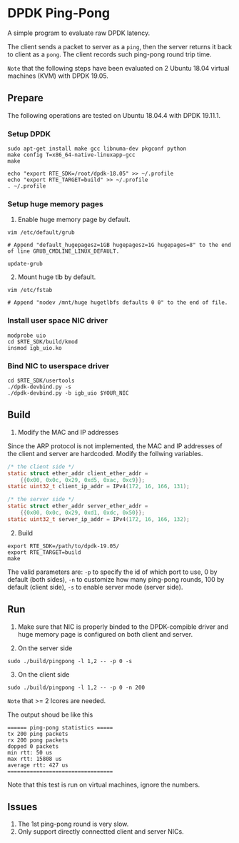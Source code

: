 # DPDK Ping-Pong

A simple program to evaluate raw DPDK latency.

The client sends a packet to server as a `ping`, then the server returns it back to client as a `pong`. 
The client records such ping-pong round trip time.

`Note` that the following steps have been evaluated on 2 Ubuntu 18.04 virtual machines (KVM) with DPDK 19.05. 

## Prepare

The following operations are tested on Ubuntu 18.04.4 with DPDK 19.11.1.

### Setup DPDK

```shell
sudo apt-get install make gcc libnuma-dev pkgconf python
make config T=x86_64-native-linuxapp-gcc
make

echo "export RTE_SDK=/root/dpdk-18.05" >> ~/.profile
echo "export RTE_TARGET=build" >> ~/.profile
. ~/.profile

```

### Setup huge memory pages

1. Enable huge memory page by default.

``` shell
vim /etc/default/grub

# Append "default_hugepagesz=1GB hugepagesz=1G hugepages=8" to the end of line GRUB_CMDLINE_LINUX_DEFAULT.

update-grub
```

2. Mount huge tlb by default.

```shell
vim /etc/fstab

# Append "nodev /mnt/huge hugetlbfs defaults 0 0" to the end of file.
```

### Install user space NIC driver
```shell
modprobe uio
cd $RTE_SDK/build/kmod
insmod igb_uio.ko
```

### Bind NIC to userspace driver

```shell
cd $RTE_SDK/usertools
./dpdk-devbind.py -s
./dpdk-devbind.py -b igb_uio $YOUR_NIC
```

## Build

1. Modify the MAC and IP addresses

Since the ARP protocol is not implemented, the MAC and IP addresses of the client and server are hardcoded.
Modify the follwing variables.
```c
/* the client side */
static struct ether_addr client_ether_addr =
    {{0x00, 0x0c, 0x29, 0xd5, 0xac, 0xc9}};
static uint32_t client_ip_addr = IPv4(172, 16, 166, 131);

/* the server side */
static struct ether_addr server_ether_addr =
    {{0x00, 0x0c, 0x29, 0xd1, 0xdc, 0x50}};
static uint32_t server_ip_addr = IPv4(172, 16, 166, 132);
```

2. Build

```shell
export RTE_SDK=/path/to/dpdk-19.05/
export RTE_TARGET=build
make
```

The valid parameters are: 
`-p` to specify the id of  which port to use, 0 by default (both sides), 
`-n` to customize how many ping-pong rounds, 100 by default (client side), 
`-s` to enable server mode (server side).

## Run
1. Make sure that NIC is properly binded to the DPDK-compible driver and huge memory page is configured on both client and server.

2. On the server side
```shell
sudo ./build/pingpong -l 1,2 -- -p 0 -s
```

3. On the client side
```shell
sudo ./build/pingpong -l 1,2 -- -p 0 -n 200
```

`Note` that >= 2 lcores are needed.

The output shoud be like this
```
====== ping-pong statistics =====
tx 200 ping packets
rx 200 pong packets
dopped 0 packets
min rtt: 50 us
max rtt: 15808 us
average rtt: 427 us
=================================
```
Note that this test is run on virtual machines, ignore the numbers.

## Issues

1. The 1st ping-pong round is very slow.
2. Only support directly connectted client and server NICs.

